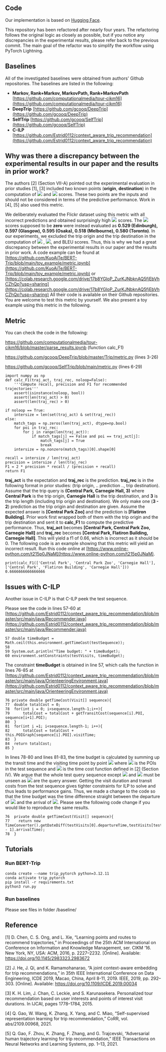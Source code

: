 ## Code
Our implementation is based on [Hugging Face](https://huggingface.co/).

This repository has been refactored after nearly four years. The refactoring follows the original logic as closely as possible, but if you notice any discrepancies in the experimental results, please refer back to the previous commit. The main goal of the refactor was to simplify the workflow using PyTorch Lightning.


## Baselines
All of the investigated baselines were obtained from authors' Github repositories. The baselines are listed in the following:
- **Markov, Rank+Markov, MarkovPath, Rank+MarkovPath** [https://github.com/computationalmedia/tour-cikm16](https://github.com/computationalmedia/tour-cikm16)
 - **DeepTrip** [https://github.com/gcooq/DeepTrip](https://github.com/gcooq/DeepTrip)
 - **SelfTrip** [https://github.com/gcooq/SelfTrip](https://github.com/gcooq/SelfTrip)
 - **C-ILP** [https://github.com/Estrid0112/context_aware_trip_recommendation](https://github.com/Estrid0112/context_aware_trip_recommendation)

## Why was there a discrepancy between the experimental results in our paper and the results in prior work?
The authors [2] (Section VII-A) pointed out the experimental evaluation in prior studies [1], [3] included two known points (**origin**, **destination**) in the computation of <img src="https://render.githubusercontent.com/render/math?math=F_{1}"> and <img src="https://render.githubusercontent.com/render/math?math=Pairs-F_{1}"> scores. These two points are the inputs and should not be considered in terms of the predictive performance. Work in [4], [5] also used this metric.

We deliberately evaluated the Flickr dataset using this metric with all incorrect predictions and obtained surprisingly high <img src="https://render.githubusercontent.com/render/math?math=F_{1}"> scores. The <img src="https://render.githubusercontent.com/render/math?math=F_{1}"> scores supposed to be **zero** were instead evaluated as **0.529 (Edinburgh), 0.597 (Glasgow), 0.595 (Osaka), 0.518 (Melbourne), 0.580 (Toronto)**. In our experiments, we excluded the trip origin and the trip destination in the computation of <img src="https://render.githubusercontent.com/render/math?math=F_{1}"> , <img src="https://render.githubusercontent.com/render/math?math=Pairs-F_{1}">, and BLEU scores. Thus, this is why we had a great discrepancy between the experimental results in our paper and the results in prior work. A code example can be found at [https://github.com/KuoAiTe/BERT-Trip/blob/main/toy_example/metric.ipynb](https://github.com/KuoAiTe/BERT-Trip/blob/main/toy_example/metric.ipynb) or [https://colab.research.google.com/drive/17b8YGloP_ZurKJNbknAQ5fjEbVhCZhQp?usp=sharing](https://colab.research.google.com/drive/17b8YGloP_ZurKJNbknAQ5fjEbVhCZhQp?usp=sharing)
All their code is available on their Github repositories. You are welcome to test this metric by yourself. We also present a toy example using this metric in the following.

## Metric
You can check the code in the following:

https://github.com/computationalmedia/tour-cikm16/blob/master/parse_results.ipynb (function calc_F1)

https://github.com/gcooq/DeepTrip/blob/master/Trip/metric.py (lines 3-26)

https://github.com/gcooq/SelfTrip/blob/main/metric.py (lines 6-29)

```
import numpy as np
def calc_F1(traj_act, traj_rec, noloop=False):
    '''Compute recall, precision and F1 for recommended trajectories'''
    assert(isinstance(noloop, bool))
    assert(len(traj_act) > 0)
    assert(len(traj_rec) > 0)

if noloop == True:
    intersize = len(set(traj_act) & set(traj_rec))
else:
    match_tags = np.zeros(len(traj_act), dtype=np.bool)
    for poi in traj_rec:
        for j in range(len(traj_act)):
            if match_tags[j] == False and poi == traj_act[j]:
                match_tags[j] = True
                break
    intersize = np.nonzero(match_tags)[0].shape[0]

recall = intersize / len(traj_act)
precision = intersize / len(traj_rec)
F1 = 2 * precision * recall / (precision + recall)
return F1
```
**traj_act** is the expectation and **traj_rec** is the prediction. **traj_rec** is in the following format in prior studies: (trip origin, .. prediction .., trip destination). Assume that the trip query is **(Central Park, Carnegie Hall, 3)** where **Central Park** is the trip origin, **Carnegie Hall** is the trip destination, and **3** is the trip length (including trip origin and destination). We only make one (**3 - 2**) prediction as the trip origin and destination are given. Assume the expected answer is **[Central Park Zoo]** and the prediction is **[Flatiron Building]**. Prior work first wrapped both of them with the trip origin and the trip destination and sent it to **calc_F1** to compute the predictive performance. Thus, **traj_act** becomes **[Central Park, Central Park Zoo, Carnegie Hall]** and **traj_rec** becomes **[Central Park, Flatiron Building, Carnegie Hall]**. This will yield a f1 of 0.66, which is incorrect as it should be 0. The following code is an example showing that this metric will yield an incorrect result. Run this code online at [https://www.online-python.com/t215p0JNaM](https://www.online-python.com/t215p0JNaM).
```
print(calc_F1(['Central Park', 'Central Park Zoo', 'Carnegie Hall'], ['Central Park', 'Flatiron Building', 'Carnegie Hall']))
0.6666666666666666
```
## Issues with C-ILP
Another issue in C-ILP is that C-ILP peek the test sequence.

Please see the code in lines 57-60 at [https://github.com/Estrid0112/context_aware_trip_recommendation/blob/master/src/main/java/Recommender.java](https://github.com/Estrid0112/context_aware_trip_recommendation/blob/master/src/main/java/Recommender.java)

```
57 double timeBudget = Math.ceil(this.environment.getTimeCost(testSequence));
58
59 System.out.println("Time budget: " + timeBudget);
60 environment.setConstraints(testVisits, timeBudget);
```

The constraint **timeBudget** is obtained in line 57, which calls the function in lines 76-85 at [https://github.com/Estrid0112/context_aware_trip_recommendation/blob/master/src/main/java/OrienteeringEnvironment.java](https://github.com/Estrid0112/context_aware_trip_recommendation/blob/master/src/main/java/OrienteeringEnvironment.java)

```
76 private double getTimeCost(Visit[] sequence){
77 	double totalCost = 0;
78	for(int i = 0; i<sequence.length-1;i++){
79		totalCost = totalCost + getTransitCost(sequence[i].POI, sequence[i+1].POI);
80	}
81	for(int i =1; i<sequence.length-1; i++){
82		totalCost = totalCost + this.POIGraph[sequence[i].POI].visitTime;
83	}
84	return totalCost;
85 }
```

In lines 78-80 and lines 81-83, the time budget is calculated by summing up the transit time and the visiting time point by point <img src="https://render.githubusercontent.com/render/math?math=tr(p_{1}) %2b tr(p_{2}) %2b \dots %2b tr(p_{n})"> where <img src="https://render.githubusercontent.com/render/math?math=p_{1}, p_{2}, \dots, p_{n}"> is the POIs in the test sequence and <img src="https://render.githubusercontent.com/render/math?math=tr"> is the time cost function defined in [2] (Section IV).  We argue that the whole test query sequence except <img src="https://render.githubusercontent.com/render/math?math=p_{1}"> and <img src="https://render.githubusercontent.com/render/math?math=p_{n}"> must be unseen as <img src="https://render.githubusercontent.com/render/math?math=p_{2}, \dots, p_{n-1}"> are the query answer. Getting the visit duration and transit costs from the test sequence gives tighter constraints for ILP to solve and thus leads to performance gains. Thus, we made a change to the code so that the time budget was the time difference straight between the departure of <img src="https://render.githubusercontent.com/render/math?math=p_{1}"> and the arrival of <img src="https://render.githubusercontent.com/render/math?math=p_{n}">. Please see the following code change if you would like to reproduce the same results.
```
76  private double getTimeCost(Visit[] sequence){
77    return new TimeConverter().getDateDiff(testVisits[0].departureTime,testVisits[testVisits.length - 1].arrivalTime);
78  }
```
## Tutorials

### Run BERT-Trip
```
conda create --name trip_pytorch python=3.12.11
conda activate trip_pytorch
pip install -r requirements.txt
python3 run.py
```

### Run baselines
Please see files in folder /baseline/

## Reference
[1] D. Chen, C. S. Ong, and L. Xie, “Learning points and routes to recommend trajectories,” in  Proceedings of the 25th ACM International on Conference on Information and Knowledge Management, ser. CIKM ’16.  New York, NY, USA: ACM, 2016, p. 2227–2232. [Online]. Available: https://doi.org/10.1145/2983323.2983672

[2] J. He, J. Qi, and K. Ramamohanarao,  “A joint context-aware embedding for trip recommendations,” in 35th IEEE International Conference on Data Engineering, ICDE 2019, Macao, China, April  8-11, 2019. IEEE, 2019, pp. 292–303. [Online]. Available: https://doi.org/10.1109/ICDE.2019.00034

[3] K. H. Lim, J. Chan, C. Leckie, and S. Karunasekera. Personalized tour recommendation based on user interests and points  of interest visit durations. In  IJCAI, pages 1778–1784, 2015.

[4] Q. Gao, W. Wang, K. Zhang, X. Yang, and C. Miao, “Self-supervised representation learning for trip recommendation,” CoRR, vol. abs/2109.00968, 2021.

[5] Q. Gao, F. Zhou, K. Zhang, F. Zhang, and G. Trajcevski, “Adversarial human trajectory learning for trip recommendation,” IEEE Transactions on Neural Networks and Learning Systems, pp. 1–13, 2021.
